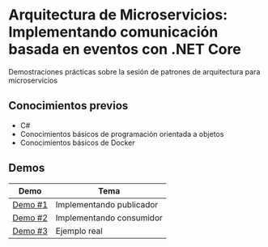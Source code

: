 # Arquitectura de Microservicios: Implementando comunicación basada en eventos con .NET Core

Demostraciones prácticas sobre la sesión de patrones de arquitectura para microservicios

## **Conocimientos previos**  
* C#
* Conocimientos básicos de programación orientada a objetos
* Conocimientos básicos de Docker

## Demos

| Demo | Tema |
| ----- | ---- |
| [Demo #1](/demo1) | Implementando publicador |
| [Demo #2](/demo2) | Implementando consumidor |
| [Demo #3](/demo3) | Ejemplo real |